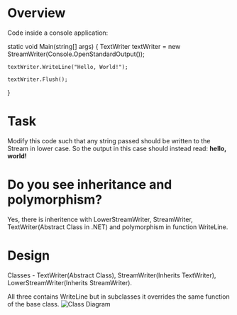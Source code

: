 # Overview
Code inside a console application:

static void Main(string[] args)
{
    TextWriter textWriter = new StreamWriter(Console.OpenStandardOutput());

    textWriter.WriteLine("Hello, World!");

    textWriter.Flush();
}

# Task
Modify this code such that any string passed should be written to the Stream in lower case. So the output in this case should instead read: **hello, world!**

# Do you see inheritance and polymorphism?
Yes, there is inheritence with LowerStreamWriter, StreamWriter, TextWriter(Abstract Class in .NET) and polymorphism in function WriteLine. 

# Design
Classes - TextWriter(Abstract Class), StreamWriter(Inherits TextWriter), LowerStreamWriter(Inherits StreamWriter).

All three contains WriteLine but in subclasses it overrides the same function of the base class.
![Class Diagram]()





